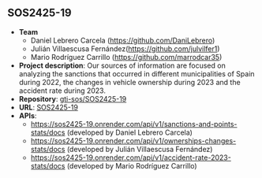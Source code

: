  ## SOS2425-19

- **Team**
  - Daniel Lebrero Carcela (https://github.com/DaniLebrero)
  - Julián Villaescusa Fernández(https://github.com/julvilfer1)
  - Mario Rodríguez Carrillo (https://github.com/marrodcar35)
- **Project description**: Our sources of information are focused on analyzing the sanctions that occurred in different municipalities of Spain during 2022, the changes in vehicle ownership during 2023 and the accident rate during 2023.
- **Repository**: [gti-sos/SOS2425-19](https://github.com/gti-sos/SOS2425-19)
- **URL**: [SOS2425-19](https://sos2425-19.onrender.com/)
-  **APIs**:
    - https://sos2425-19.onrender.com/api/v1/sanctions-and-points-stats/docs (developed by Daniel Lebrero Carcela)
    - https://sos2425-19.onrender.com/api/v1/ownerships-changes-stats/docs (developed by Julián Villaescusa Fernández)
    - https://sos2425-19.onrender.com/api/v1/accident-rate-2023-stats/docs (developed by Mario Rodríguez Carrillo) 
